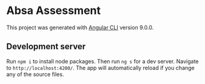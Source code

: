 # Absa Assessment

This project was generated with [Angular CLI](https://github.com/angular/angular-cli) version 9.0.0.

## Development server
Run `npm i` to install node packages. 
Then run `ng s` for a dev server. Navigate to `http://localhost:4200/`. The app will automatically reload if you change any of the source files.
 